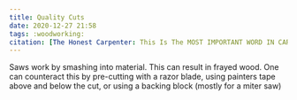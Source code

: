 ```yaml
---
title: Quality Cuts
date: 2020-12-27 21:58
tags: :woodworking:
citation: [The Honest Carpenter: This Is The MOST IMPORTANT WORD IN CARPENTRY + WOODWORKING!! (Agree/Disagree? 3 REASONS WHY...)](https://youtu.be/5RNViGUV0HY)
---
```

Saws work by smashing into material. This can result in frayed wood. One can counteract this by pre-cutting with a razor blade, using painters tape above and below the cut, or using a backing block (mostly for a miter saw)
